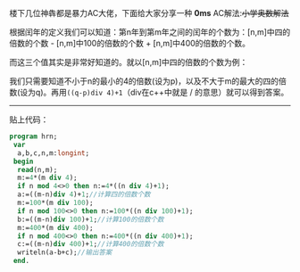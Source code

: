 楼下几位神犇都是暴力AC大佬，下面给大家分享一种 **0ms** AC解法:~~小学奥数解法~~

根据闰年的定义我们可以知道：第n年到第m年之间的闰年的个数为：[n,m]中四的倍数的个数 - [n,m]中100的倍数的个数 + [n,m]中400的倍数的个数。

而这三个值其实是非常好知道的。就以[n,m]中四的倍数的个数为例：    

我们只需要知道不小于n的最小的4的倍数(设为p)，以及不大于m的最大的四的倍数(设为q)。再用`((q-p)div 4)+1`（div在c++中就是 / 的意思）就可以得到答案。

--------------------
贴上代码：
```pascal
program hrn;
 var
  a,b,c,n,m:longint;
 begin
  read(n,m);
  m:=4*(m div 4);
  if n mod 4<>0 then n:=4*((n div 4)+1);
  a:=((m-n)div 4)+1;//计算四的倍数个数
  m:=100*(m div 100);
  if n mod 100<>0 then n:=100*((n div 100)+1);
  b:=((m-n)div 100)+1;//计算100的倍数个数
  m:=400*(m div 400);
  if n mod 400<>0 then n:=400*((n div 400)+1);
  c:=((m-n)div 400)+1;//计算400的倍数个数
  writeln(a-b+c);//输出答案
 end.

```